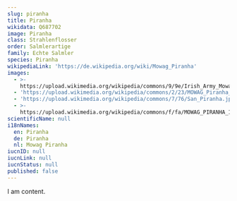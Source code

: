```yaml
---
slug: piranha
title: Piranha
wikidata: Q687702
image: Piranha
class: Strahlenflosser
order: Salmlerartige
family: Echte Salmler
species: Piranha
wikipediaLink: 'https://de.wikipedia.org/wiki/Mowag_Piranha'
images:
  - >-
    https://upload.wikimedia.org/wikipedia/commons/9/9e/Irish_Army_Mowag_Piranha.jpg
  - 'https://upload.wikimedia.org/wikipedia/commons/2/23/MOWAG_Piranha_4x4.JPG'
  - 'https://upload.wikimedia.org/wikipedia/commons/7/76/San_Piranha.jpg'
  - >-
    https://upload.wikimedia.org/wikipedia/commons/f/fa/MOWAG_PIRANHA_10x10_front.JPG
scientificName: null
i18nNames:
  en: Piranha
  de: Piranha
  nl: Mowag Piranha
iucnID: null
iucnLink: null
iucnStatus: null
published: false
---
```


I am content.
